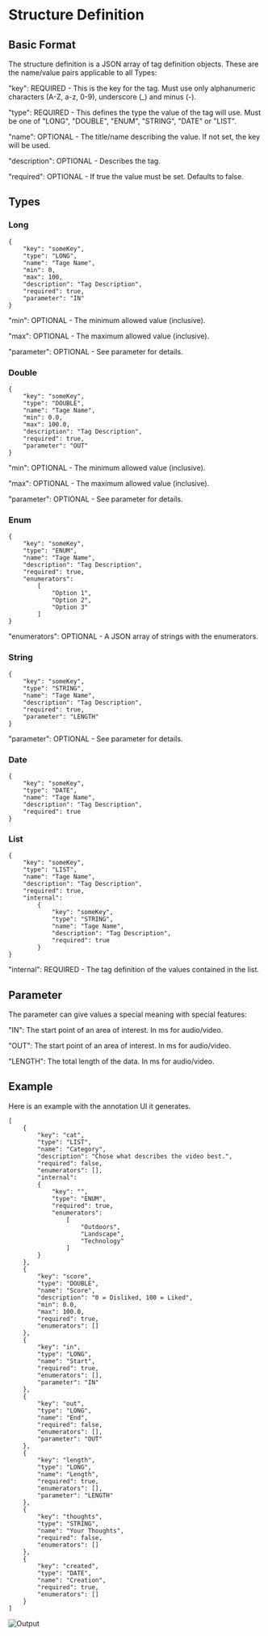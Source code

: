 # Structure Definition

## Basic Format
The structure definition is a JSON array of tag definition objects. 
These are the name/value pairs applicable to all Types:

"key":          REQUIRED - This is the key for the tag. 
Must use only alphanumeric characters (A-Z, a-z, 0-9), underscore (_) and minus (-).

"type":         REQUIRED - This defines the type the value of the tag will use. 
Must be one of "LONG", "DOUBLE", "ENUM", "STRING", "DATE" or "LIST".

"name":         OPTIONAL - The title/name describing the value. If not set, the key will be used.

"description":  OPTIONAL - Describes the tag.

"required":     OPTIONAL - If true the value must be set. Defaults to false.

## Types

### Long

    {
        "key": "someKey",
        "type": "LONG",
        "name": "Tage Name",
        "min": 0,
        "max": 100,
        "description": "Tag Description",
        "required": true,
        "parameter": "IN"
    }

"min":          OPTIONAL - The minimum allowed value (inclusive).

"max":          OPTIONAL - The maximum allowed value (inclusive).

"parameter":    OPTIONAL - See parameter for details.

### Double

    {
        "key": "someKey",
        "type": "DOUBLE",
        "name": "Tage Name",
        "min": 0.0,
        "max": 100.0,
        "description": "Tag Description",
        "required": true,
        "parameter": "OUT"
    }

"min":          OPTIONAL - The minimum allowed value (inclusive).

"max":          OPTIONAL - The maximum allowed value (inclusive).

"parameter":    OPTIONAL - See parameter for details.

### Enum

    {
        "key": "someKey",
        "type": "ENUM",
        "name": "Tage Name",
        "description": "Tag Description",
        "required": true,
        "enumerators": 
            [
                "Option 1",
                "Option 2",
                "Option 3"
            ]
    }

"enumerators":  OPTIONAL - A JSON array of strings with the enumerators.

### String

    {
        "key": "someKey",
        "type": "STRING",
        "name": "Tage Name",
        "description": "Tag Description",
        "required": true,
        "parameter": "LENGTH"
    }

"parameter":    OPTIONAL - See parameter for details.

### Date

    {
        "key": "someKey",
        "type": "DATE",
        "name": "Tage Name",
        "description": "Tag Description",
        "required": true
    }

### List

    {
        "key": "someKey",
        "type": "LIST",
        "name": "Tage Name",
        "description": "Tag Description",
        "required": true,
        "internal":
            {
                "key": "someKey",
                "type": "STRING",
                "name": "Tage Name",
                "description": "Tag Description",
                "required": true
            }
    }

"internal":     REQUIRED - The tag definition of the values contained in the list.

## Parameter

The parameter can give values a special meaning with special features:

"IN":           The start point of an area of interest. In ms for audio/video.

"OUT":          The start point of an area of interest. In ms for audio/video.

"LENGTH":       The total length of the data. In ms for audio/video.

## Example
Here is an example with the annotation UI it generates.

    [
        {
            "key": "cat",
            "type": "LIST",
            "name": "Category",
            "description": "Chose what describes the video best.",
            "required": false,
            "enumerators": [],
            "internal": 
            {
                "key": "",
                "type": "ENUM",
                "required": true,
                "enumerators": 
                    [
                        "Outdoors",
                        "Landscape",
                        "Technology"
                    ]
            }
        },
        {
            "key": "score",
            "type": "DOUBLE",
            "name": "Score",
            "description": "0 = Disliked, 100 = Liked",
            "min": 0.0,
            "max": 100.0,
            "required": true,
            "enumerators": []
        },
        {
            "key": "in",
            "type": "LONG",
            "name": "Start",
            "required": true,
            "enumerators": [],
            "parameter": "IN"
        },
        {
            "key": "out",
            "type": "LONG",
            "name": "End",
            "required": false,
            "enumerators": [],
            "parameter": "OUT"
        },
        {
            "key": "length",
            "type": "LONG",
            "name": "Length",
            "required": true,
            "enumerators": [],
            "parameter": "LENGTH"
        },
        {
            "key": "thoughts",
            "type": "STRING",
            "name": "Your Thoughts",
            "required": false,
            "enumerators": []
        },
        {
            "key": "created",
            "type": "DATE",
            "name": "Creation",
            "required": true,
            "enumerators": []
        }
    ]

![Output](https://raw.githubusercontent.com/SG-O/tagy/master/doc/example01.png "Output")